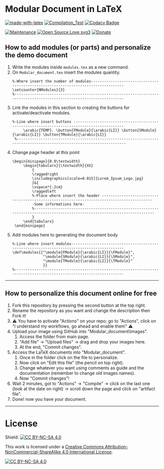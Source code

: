 # Modular Document in LaTeX

[![made-with-latex](https://img.shields.io/badge/Made%20with-LaTeX-1f425f.svg)](https://www.latex-project.org/)
[![Compilation_Test](https://github.com/R0mb0/Modular_Document_in_LaTeX/actions/workflows/Compilation_Test.yml/badge.svg)](https://github.com/R0mb0/Modular_Document_in_LaTeX/actions/workflows/Compilation_Test.yml)
[![Codacy Badge](https://app.codacy.com/project/badge/Grade/2c5a717e727f46148a54f2b63131da49)](https://app.codacy.com/gh/R0mb0/Modular_Document_in_LaTeX/dashboard?utm_source=gh&utm_medium=referral&utm_content=&utm_campaign=Badge_grade)

[![Maintenance](https://img.shields.io/badge/Maintained%3F-yes-green.svg)](https://github.com/R0mb0/Modular_Document_in_LaTeX)
[![Open Source Love svg3](https://badges.frapsoft.com/os/v3/open-source.svg?v=103)](https://github.com/R0mb0/Modular_Document_in_LaTeX)
[![Donate](https://img.shields.io/badge/PayPal-Donate%20to%20Author-blue.svg)](http://paypal.me/R0mb0)

## How to add modules (or parts) and personalize the demo document

1. Write the modules inside `modules.tex` as a new command.
2. On `Modular_document.tex` insert the modules quantity.
  	```
  	%-Where insert the number of modules----------------------------------------------------------------------------------
  	\setcounter{NModules}{3}
  	%---------------------------------------------------------------------------------------------------------------------
  	```
3. Link the modules in this section to creating the buttons for activate/deactivate modules.
   ```
   %-Line where insert buttons ------------------------------------------------------------------------------------------
		\arabic{TEMP}. \button{FModule}{\arabic{LI}} \button{SModule}{\arabic{LI}} \button{TModule}{\arabic{LI}}
    %---------------------------------------------------------------------------------------------------------------------
   ```
4. Change page header at this point
   ```
   \begin{minipage}{0.9\textwidth}
		\begin{tabularx}{\textwidth}{XX}
			{
			\raggedright
			\includegraphics[scale=0.015]{Lorem_Ipsum_Logo.jpg}
			}&{
			\vspace*{-2cm}
			\raggedleft
			%-Place where insert the header ------------------------------------------------------------------------------------------
			-Some informations here-
			%--------------------------------------------------------------------------------------------------------------------------
			}
		\end{tabularx}
	\end{minipage}
   ```
5. Add modules here to generating the document body
      ```
      %-Line where insert modules-------------------------------------------------------------------------------------------
	  \def\modules{{"\module{FModule}{\arabic{LI}}{\FModule}",
					"\module{SModule}{\arabic{LI}}{\SModule}",
					"\module{TModule}{\arabic{LI}}{\TModule}"
					}}
      %---------------------------------------------------------------------------------------------------------------------
      ```

---

## How to personalize this document online for free

1. Fork this repository by pressing the second button at the top right.
2. Rename the repository as you want and change the description then Fork it!
3. ⚠️ You have to activate "Actions" on your repo; go to "Actions", click on "I
 understand my workflows, go ahead and enable them" ⚠️
4. Upload your image using GitHub into "Modular_document\Images".
    1. Access the folder from main page.
    2. "Add file" -> "Upload files" -> drag and drop your images here.
    3. At the end, "Commit changes".
5. Access the LaTeX documents into "Modular_document".
    1. Once in the folder click on the file to personalize.
    2. Now click on "Edit this file" (the pencil on top right).
    3. Change whatever you want using comments as guide and the documentation (remember to change
 old images names).
    4. Now "Commit changes"!
6. Wait 2 minutes, got to "Actions" -> "Compile" -> click on the last one
 (look at the date on right) -> scroll down the page and click on
 "artifact file".  
7. Done! now you have your document.

---

# License

Shield: [![CC BY-NC-SA 4.0][cc-by-nc-sa-shield]][cc-by-nc-sa]

This work is licensed under a
[Creative Commons Attribution-NonCommercial-ShareAlike 4.0 International License][cc-by-nc-sa].

[![CC BY-NC-SA 4.0][cc-by-nc-sa-image]][cc-by-nc-sa]

[cc-by-nc-sa]: http://creativecommons.org/licenses/by-nc-sa/4.0/
[cc-by-nc-sa-image]: https://licensebuttons.net/l/by-nc-sa/4.0/88x31.png
[cc-by-nc-sa-shield]: https://img.shields.io/badge/License-CC%20BY--NC--SA%204.0-lightgrey.svg
